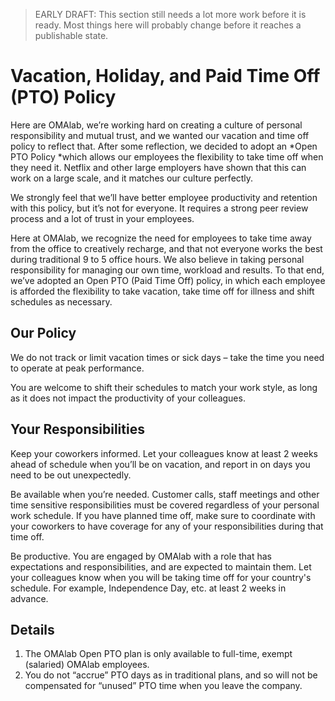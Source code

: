 > EARLY DRAFT: This section still needs a lot more work before it is ready. Most things here will probably change before it reaches a publishable state.


# Vacation, Holiday, and Paid Time Off (PTO) Policy


Here are OMAlab, we’re working hard on creating a culture of personal responsibility and mutual trust, and we wanted our vacation and time off policy to reflect that. After some reflection, we decided to adopt an *Open PTO Policy *which allows our employees the flexibility to take time off when they need it. Netflix and other large employers have shown that this can work on a large scale, and it matches our culture perfectly.

We strongly feel that we’ll have better employee productivity and retention with this policy, but it’s not for everyone. It requires a strong peer review process and a lot of trust in your employees.

Here at OMAlab, we recognize the need for employees to take time away from the office to creatively recharge, and that not everyone works the best during traditional 9 to 5 office hours. We also believe in taking personal responsibility for managing our own time, workload and results. To that end, we’ve adopted an Open PTO (Paid Time Off) policy, in which each employee is afforded the flexibility to take vacation, take time off for illness and shift schedules as necessary.


## Our Policy

We do not track or limit vacation times or sick days – take the time you need to operate at peak performance.

You are welcome to shift their schedules to match your work style, as long as it does not impact the productivity of your colleagues.

## Your Responsibilities

Keep your coworkers informed. Let your colleagues know at least 2 weeks ahead of schedule when you’ll be on vacation, and report in on days you need to be out unexpectedly.

Be available when you’re needed. Customer calls, staff meetings and other time sensitive responsibilities must be covered regardless of your personal work schedule. If you have planned time off, make sure to coordinate with your coworkers to have coverage for any of your responsibilities during that time off.

Be productive. You are engaged by OMAlab with a role that has expectations and responsibilities, and are expected to maintain them.
Let your colleagues know when you will be taking time off for your country's schedule. For example, Independence Day, etc. at least 2 weeks in advance.

## Details

1. The OMAlab Open PTO plan is only available to full-time, exempt (salaried) OMAlab employees.
2. You do not “accrue” PTO days as in traditional plans, and so will not be compensated for “unused” PTO time when you leave the company.
